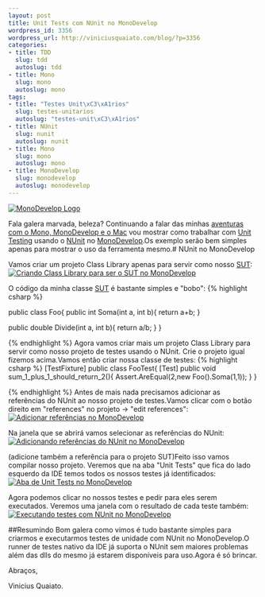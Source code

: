 ```yaml
--- 
layout: post
title: Unit Tests com NUnit no MonoDevelop
wordpress_id: 3356
wordpress_url: http://viniciusquaiato.com/blog/?p=3356
categories: 
- title: TDD
  slug: tdd
  autoslug: tdd
- title: Mono
  slug: mono
  autoslug: mono
tags: 
- title: "Testes Unit\xC3\xA1rios"
  slug: testes-unitarios
  autoslug: "testes-unit\xC3\xA1rios"
- title: NUnit
  slug: nunit
  autoslug: nunit
- title: Mono
  slug: mono
  autoslug: mono
- title: MonoDevelop
  slug: monodevelop
  autoslug: monodevelop
---
```



[![](http://viniciusquaiato.com/images_posts/MonoDevelopLogo.png "MonoDevelop Logo")](http://viniciusquaiato.com/images_posts/MonoDevelopLogo.png)

Fala galera marvada, beleza? Continuando a falar das minhas [aventuras com o Mono, MonoDevelop e o Mac](http://viniciusquaiato.com/blog/asp-net-mvc-no-mono/) vou mostrar como trabalhar com [Unit Testing](http://en.wikipedia.org/wiki/Unit_testing) usando o [NUnit](http://www.nunit.org/) no [MonoDevelop](http://monodevelop.com/).Os exemplo serão bem simples apenas para mostrar o uso da ferramenta mesmo.# NUnit no MonoDevelop


Vamos criar um projeto Class Library apenas para servir como nosso [SUT](http://en.wikipedia.org/wiki/System_Under_Test):[![Criando Class Library para ser o SUT no MonoDevelop](http://viniciusquaiato.com/images_posts/Screen-shot-2011-05-08-at-1.35.29-PM-300x235.png "Criando Class Library para ser o SUT no MonoDevelop")](http://viniciusquaiato.com/images_posts/Screen-shot-2011-05-08-at-1.35.29-PM.png)

O código da minha classe [SUT](http://en.wikipedia.org/wiki/System_Under_Test) é bastante simples e "bobo":
{% highlight csharp %}

public class Foo{
  public int Soma(int a, int b){
    return a+b;
  }

  public double Divide(int a, int b){
    return a/b;
  }
}

{% endhighlight %}
Agora vamos criar mais um projeto Class Library para servir como nosso projeto de testes usando o NUnit. Crie o projeto igual fizemos acima.Vamos então criar nossa classe de testes:
{% highlight csharp %}
[TestFixture]
public class FooTest{
  [Test]
  public void sum_1_plus_1_should_return_2(){
    Assert.AreEqual(2,new Foo().Soma(1,1));
  }
}

{% endhighlight %}
Antes de mais nada precisamos adicionar as referências do NUnit ao nosso projeto de testes.Vamos clicar com o botão direito em "references" no projeto -> "edit references":[![Adicionar referências no MonoDevelop](http://viniciusquaiato.com/images_posts/Screen-shot-2011-05-08-at-2.43.22-PM-300x187.png "Adicionar referências no MonoDevelop")](http://viniciusquaiato.com/images_posts/Screen-shot-2011-05-08-at-2.43.22-PM.png)


Na janela que se abrirá vamos selecionar as referências do NUnit:[![Adicionando referências do NUnit no MonoDevelop](http://viniciusquaiato.com/images_posts/Screen-shot-2011-05-08-at-2.43.36-PM-300x280.png "Adicionando referências do NUnit no MonoDevelop")](http://viniciusquaiato.com/images_posts/Screen-shot-2011-05-08-at-2.43.36-PM.png)


(adicione também a referência para o projeto SUT)Feito isso vamos compilar nosso projeto. Veremos que na aba "Unit Tests" que fica do lado esquerdo da IDE temos todos os nossos testes já identificados:[![Aba de Unit Tests no MonoDevelop](http://viniciusquaiato.com/images_posts/Screen-shot-2011-05-08-at-2.56.32-PM-300x179.png "Aba de Unit Tests no MonoDevelop")](http://viniciusquaiato.com/images_posts/Screen-shot-2011-05-08-at-2.56.32-PM.png)


Agora podemos clicar no nossos testes e pedir para eles serem executados. Veremos uma janela com o resultado de cada teste também:[![Executando testes com NUnit no MonoDevelop](http://viniciusquaiato.com/images_posts/Screen-shot-2011-05-08-at-3.06.09-PM1-300x179.png "Executando testes com NUnit no MonoDevelop")](http://viniciusquaiato.com/images_posts/Screen-shot-2011-05-08-at-3.06.09-PM1.png)

##Resumindo
Bom galera como vimos é tudo bastante simples para criarmos e executarmos testes de unidade com NUnit no MonoDevelop.O runner de testes nativo da IDE já suporta o NUnit sem maiores problemas além das dlls do mesmo já estarem disponíveis para uso.Agora é só brincar.

Abraços,

Vinicius Quaiato.
